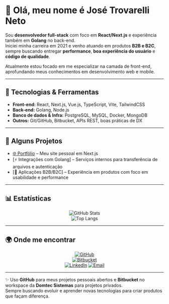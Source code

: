 # 👋 Olá, meu nome é José Trovarelli Neto

Sou **desenvolvedor full-stack** com foco em **React/Next.js** e experiência também em **Golang** no back-end.  
Iniciei minha carreira em 2021 e venho atuando em produtos **B2B e B2C**, sempre buscando entregar **performance**, **boa experiência do usuário** e **código de qualidade**.

Atualmente estou focado em me especializar na camada de front-end, aprofundando meus conhecimentos em desenvolvimento web e mobile.

---

## 🚀 Tecnologias & Ferramentas
- **Front-end:** React, Next.js, Vue.js, TypeScript, Vite, TailwindCSS  
- **Back-end:** Golang, Node.js  
- **Banco de dados & Infra:** PostgreSQL, MySQL, Docker, MongoDB  
- **Outros:** Git/GitHub, Bitbucket, APIs REST, boas práticas de DX  

---

## 📌 Alguns Projetos
- [🌐 Portfólio](https://github.com/Trovarelli/portifolio) – Meu site pessoal em Next.js  
- [⚡ Integrações com Golang] – Serviços internos para transferência de arquivos e autenticação  
- [📱 Aplicações B2B/B2C] – Experiência em produtos com foco em usabilidade e performance  

---

## 📊 Estatísticas

<div align="center">

![GitHub Stats](https://github-readme-stats.vercel.app/api?username=Trovarelli&show_icons=true&theme=radical)  
![Top Langs](https://github-readme-stats.vercel.app/api/top-langs/?username=Trovarelli&layout=compact&theme=radical)

</div>

---

## 🌍 Onde me encontrar

<div align="center">

[![GitHub](https://img.shields.io/badge/GitHub-000?style=for-the-badge&logo=github&logoColor=white)](https://github.com/Trovarelli)  
[![Bitbucket](https://img.shields.io/badge/Bitbucket-0052CC?style=for-the-badge&logo=bitbucket&logoColor=white)](https://bitbucket.org/domtec-sistemas/workspace/overview/)  
[![LinkedIn](https://img.shields.io/badge/LinkedIn-0A66C2?style=for-the-badge&logo=linkedin&logoColor=white)](https://www.linkedin.com/in/jos%C3%A9-trovarelli-neto-31b2801b9/)
[![Email](https://img.shields.io/badge/Email-D14836?style=for-the-badge&logo=gmail&logoColor=white)](mailto:jtneto.dev@gmail.com)

</div>

---

✨ Uso **GitHub** para meus projetos pessoais abertos e **Bitbucket** no workspace da **Domtec Sistemas** para projetos privados.  
Sempre buscando evoluir e aprender novas tecnologias para criar produtos que façam diferença.
